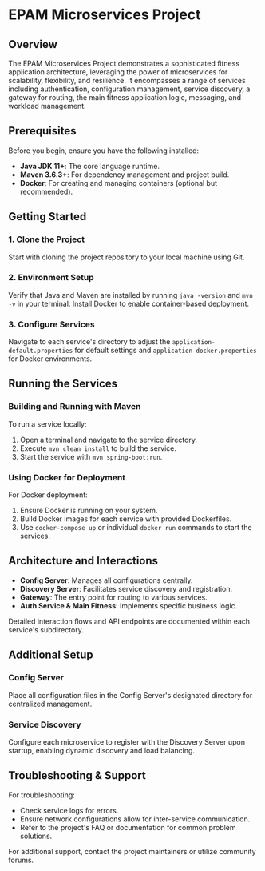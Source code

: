 

# EPAM Microservices Project

## Overview

The EPAM Microservices Project demonstrates a sophisticated fitness application architecture, leveraging the power of microservices for scalability, flexibility, and resilience. It encompasses a range of services including authentication, configuration management, service discovery, a gateway for routing, the main fitness application logic, messaging, and workload management.

## Prerequisites

Before you begin, ensure you have the following installed:
- **Java JDK 11+**: The core language runtime.
- **Maven 3.6.3+**: For dependency management and project build.
- **Docker**: For creating and managing containers (optional but recommended).

## Getting Started

### 1. Clone the Project

Start with cloning the project repository to your local machine using Git.

### 2. Environment Setup

Verify that Java and Maven are installed by running `java -version` and `mvn -v` in your terminal. Install Docker to enable container-based deployment.

### 3. Configure Services

Navigate to each service's directory to adjust the `application-default.properties` for default settings and `application-docker.properties` for Docker environments.

## Running the Services

### Building and Running with Maven

To run a service locally:

1. Open a terminal and navigate to the service directory.
2. Execute `mvn clean install` to build the service.
3. Start the service with `mvn spring-boot:run`.

### Using Docker for Deployment

For Docker deployment:

1. Ensure Docker is running on your system.
2. Build Docker images for each service with provided Dockerfiles.
3. Use `docker-compose up` or individual `docker run` commands to start the services.

## Architecture and Interactions

- **Config Server**: Manages all configurations centrally.
- **Discovery Server**: Facilitates service discovery and registration.
- **Gateway**: The entry point for routing to various services.
- **Auth Service & Main Fitness**: Implements specific business logic.

Detailed interaction flows and API endpoints are documented within each service's subdirectory.

## Additional Setup

### Config Server

Place all configuration files in the Config Server's designated directory for centralized management.

### Service Discovery

Configure each microservice to register with the Discovery Server upon startup, enabling dynamic discovery and load balancing.

## Troubleshooting & Support

For troubleshooting:
- Check service logs for errors.
- Ensure network configurations allow for inter-service communication.
- Refer to the project's FAQ or documentation for common problem solutions.

For additional support, contact the project maintainers or utilize community forums.
